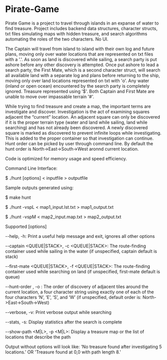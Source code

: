 # Pirate-Game
Pirate Game is a project to travel through islands in an expanse of water to find treasure. Project includes backend data structures, character structs, txt files simulating maps with hidden treasure, and search algorithms automating the roles of the two characters. No UI.

The Captain will travel from island to island with their own log and future plans, moving only over water locations that are represented on txt files with a '.'. As soon as land is discovered while sailing, a search party is put ashore before any other discovery is attempted. Once put ashore to lead a search party, the First Mate, which is a second character struct, will search all available land with a separate log and plans before returning to the ship, moving only over land locations represented on txt with 'o'. Any water (inland or open ocean) encountered by the search party is completely ignored. Treasure represented using '$'. Both Captain and First Mate are unable to move over impassable terrain '#'.

While trying to find treasure and create a map, the important terms are investigate and discover. Investigation is the act of examining squares adjacent the “current” location. An adjacent square can only be discovered if it is the proper terrain type (water and land while sailing, land while searching) and has not already been discovered. A newly discovered square is marked as discovered to prevent infinite loops while investigating. This is added to the proper container so that investigation can continue.
Hunt order can be picked by user through command line. By default the hunt order is North->East->South->West aronnd current location. 

Code is optimized for memory usage and speed efficiency.

Command Line Interface:

$ ./hunt [options] < inputfile > outputfile

Sample outputs generated using:

$ make hunt

$ ./hunt -vspL < map1_input.lst.txt > map1_output.txt

$ ./hunt -vspM < map2_input.map.txt > map2_output.txt

Supported [options]

--help, -h: Print a useful help message and exit, ignores all other options

--captain <QUEUE|STACK>, -c <QUEUE|STACK>: The route-finding container used while sailing in the water (if unspecified, captain default is stack)

--first-mate <QUEUE|STACK>, -f <QUEUE|STACK>: The route-finding container used while searching on land (if unspecified, first-mate default is queue)

--hunt-order <ORDER>, -o <ORDER>: The order of discovery of adjacent tiles around the current location, a four character string using exactly one of each of the four characters ‘N’, ‘E’, ‘S’, and ‘W’ (if unspecified, default order is: North->East->South->West)

--verbose, -v: Print verbose output while searching

--stats, -s: Display statistics after the search is complete

--show-path <M|L>, -p <M|L>: Display a treasure map or the list of locations that describe the path


Output without options will look like:
'No treasure found after investigating 5 locations.' OR 'Treasure found at 0,0 with path length 8.'

